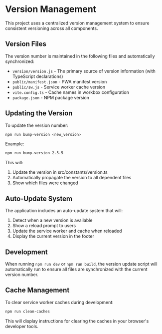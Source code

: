 # Version Management

This project uses a centralized version management system to ensure consistent versioning across all components.

## Version Files

The version number is maintained in the following files and automatically synchronized:
- `version/version.js` - The primary source of version information (with TypeScript declarations)
- `public/manifest.json` - PWA manifest version
- `public/sw.js` - Service worker cache version
- `vite.config.ts` - Cache names in workbox configuration
- `package.json` - NPM package version

## Updating the Version

To update the version number:

```bash
npm run bump-version <new_version>
```

Example:
```bash
npm run bump-version 2.5.5
```

This will:
1. Update the version in src/constants/version.ts
2. Automatically propagate the version to all dependent files
3. Show which files were changed

## Auto-Update System

The application includes an auto-update system that will:
1. Detect when a new version is available
2. Show a reload prompt to users
3. Update the service worker and cache when reloaded
4. Display the current version in the footer

## Development

When running `npm run dev` or `npm run build`, the version update script will automatically run to ensure all files are synchronized with the current version number.

## Cache Management

To clear service worker caches during development:
```bash
npm run clean-caches
```

This will display instructions for clearing the caches in your browser's developer tools.